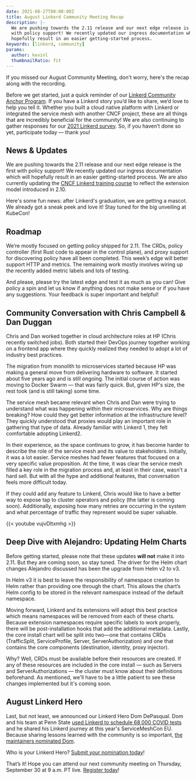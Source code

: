 ```yaml
---
date: 2021-08-27T00:00:00Z
title: August Linkerd Community Meeting Recap
description: |-
  We are pushing towards the 2.11 release and our next edge release is the first
  with policy support! We recently updated our ingress documentation which will
  hopefully result in an easier getting-started process.
keywords: [linkerd, community]
params:
  author: kevinl
  thumbnailRatio: fit
---
```


If you missed our August Community Meeting, don't worry, here's the recap
along with the recording.

Before we get started, just a quick reminder of our
[Linkerd Community Anchor Program](/community/anchor/).
If you have a Linkerd story you’d like to share, we’d love to help you tell
it. Whether you built a cloud native platform with Linkerd or integrated
the service mesh with another CNCF project, these are all things that are
incredibly beneficial for the community! We are also continuing to gather
responses for our
[2021 Linkerd survey](https://docs.google.com/forms/d/e/1FAIpQLSfofwKQDOrAN9E9Vg1041623A3-8nmEAxlAbvXw-S9r3QnT9g/viewform).
So, if you haven’t done so yet, participate today — thank you!

## News & Updates

We are pushing towards the 2.11 release and our next edge release is the
first with policy support! We recently updated our ingress documentation
which will hopefully result in an easier getting-started process. We are
also currently updating the
[CNCF Linkerd training course](https://www.edx.org/course/introduction-to-service-mesh-with-linkerd)
to reflect the extension model introduced in 2.10.

Here's some fun news: after Linkerd's graduation, we are getting a mascot.
We already got a sneak peek and love it! Stay tuned for the big unveiling
at KubeCon!

## Roadmap

We’re mostly focused on getting policy shipped for 2.11. The CRDs, policy
controller (first Rust code to appear in the control plane), and proxy
support for discovering policy have all been completed. This week’s edge
will better support HTTP and metrics. The remaining work mostly involves
wiring up the recently added metric labels and lots of testing.

And please, please try the latest edge and test it as much as you can!
Give policy a spin and let us know if anything does not make sense or
if you have any suggestions. Your feedback is super important and helpful!

## Community Conversation with Chris Campbell & Dan Duggan

Chris and Dan worked together in cloud architecture roles at HP (Chris
recently switched jobs).  Both started their DevOps journey together
working on a frontend app where they quickly realized they needed to
adopt a lot of industry best practices.  

The migration from monolith to microservices started because HP was
making a general move from delivering hardware to software. It started
about five years ago and is still ongoing. The initial course of action
was moving to Docker Swarm — that was fairly quick. But, given HP's
size, the rest took (and is still taking) some time.

The service mesh became relevant when Chris and Dan were trying to
understand what was happening within their microservices. Why are things
breaking? How could they get better information at the infrastructure
level? They quickly understood that proxies would play an important role
in gathering that type of data. Already familiar with Linkerd 1, they
felt comfortable adopting Linkerd2.

In their experience, as the space continues to grow, it has become harder
to describe the role of the service mesh and its value to stakeholders.
Initially, it was a lot easier. Service meshes had fewer features that
focused on a very specific value proposition. At the time, it was clear
the service mesh filled a key role in the migration process and, at least
in their case, wasn't a hard sell. But with all the hype and additional
features, that conversation feels more difficult today.

If they could add any feature to Linkerd, Chris would like to have a better
way to expose tap to cluster operators and policy (the latter is coming
soon). Additionally, exposing how many retries are occurring in the system
and what percentage of traffic they represent would be super valuable.

{{< youtube vujvDltxmhg >}}

## Deep Dive with Alejandro: Updating Helm Charts

Before getting started, please note that these updates **will not** make
it into 2.11. But they are coming soon, so stay tuned. The driver for the
Helm chart changes Alejandro discussed has been the upgrade from Helm v2 to
v3.

In Helm v3 it is best to leave the responsibility of namespace creation to
Helm rather than providing one through the chart. This allows the chart’s
Helm config to be stored in the relevant namespace instead of the default
namespace.

Moving forward, Linkerd and its extensions will adopt this best practice
which means namespaces will be removed from each of these charts. Because
extension namespaces require specific labels to work properly, there will
be post-installation hooks that add the additional metadata.
Lastly, the core install chart will be split into two—one that contains
CRDs (TrafficSplit, ServiceProfile, Server, ServerAuthorization) and one
that contains the core components (destination, identity, proxy injector).

Why? Well, CRDs must be available before their resources are created.
If any of these resources are included in the core install — such as
Servers and ServerAuthorizations — the cluster must know about their
definitions beforehand. As mentioned, we'll have to be a little patient
to see these changes implemented but it's coming soon.

## August Linkerd Hero

Last, but not least, we announced our Linkerd Hero Dom DePasqual. Dom and
his team at Penn State
[used Linkerd to schedule 68,000 COVID tests](http://buoyant.io/media/how-linkerd-helped-schedule-68-000-covid-tests/)
and he shared his Linkerd journey at this year's ServiceMeshCon EU.
Because sharing lessons learned with the community is so important,
[the maintainers nominated Dom](/2021/08/26/announcing-augusts-linkerd-hero/).  

Who is your Linkerd Hero?
[Submit your nomination today](https://docs.google.com/forms/d/e/1FAIpQLSfNv--UnbbZSzW7J3SbREIMI-HaooyX9im8yLIGB7M_LKT_Fw/viewform)!

That’s it! Hope you can attend our next community meeting on Thursday,
September 30 at 9 a.m. PT live.
[Register today](https://community.cncf.io/events/details/cncf-linkerd-community-presents-september-linkerd-online-community-meetup/)!
